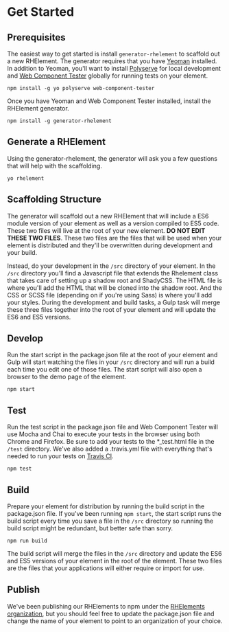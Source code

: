 # Get Started

## Prerequisites

The easiest way to get started is install `generator-rhelement` to scaffold out
a new RHElement. The generator requires that you have [Yeoman](http://yeoman.io/) installed. In addition to Yeoman, you'll want to install [Polyserve](https://github.com/Polymer/polyserve) for local development and [Web Component Tester](https://github.com/Polymer/web-component-tester) globally for running tests on your element.

```
npm install -g yo polyserve web-component-tester
```

Once you have Yeoman and Web Component Tester installed, install the RHElement generator.

```
npm install -g generator-rhelement
```

## Generate a RHElement

Using the generator-rhelement, the generator will ask you a few questions that will help with the scaffolding.

```
yo rhelement
```

## Scaffolding Structure

The generator will scaffold out a new RHElement that will include a ES6 module version of your element as well as a version compiled to ES5 code. These two files will live at the root of your new element. **DO NOT EDIT THESE TWO FILES**. These two files are the files that will be used when your element is distributed and they'll be overwritten during development and your build.

Instead, do your development in the `/src` directory of your element. In the `/src` directory you'll find a Javascript file that extends the Rhelement class that takes care of setting up a shadow root and ShadyCSS. The HTML file is where you'll add the HTML that will be cloned into the shadow root. And the CSS or SCSS file (depending on if you're using Sass) is where you'll add your styles. During the development and build tasks, a Gulp task will merge these three files together into the root of your element and will update the ES6 and ES5 versions.

## Develop

Run the start script in the package.json file at the root of your element and Gulp will start watching the files in your `/src` directory and will run a build each time you edit one of those files. The start script will also open a browser to the demo page of the element.

```
npm start
```

## Test

Run the test script in the package.json file and Web Component Tester will use Mocha and Chai to execute your tests in the browser using both Chrome and Firefox. Be sure to add your tests to the \*\_test.html file in the `/test` directory. We've also added a .travis.yml file with everything that's needed to run your tests on [Travis CI](https://travis-ci.org/).

```
npm test
```

## Build

Prepare your element for distribution by running the build script in the package.json file. If you've been running `npm start`, the start script runs the build script every time you save a file in the `/src` directory so running the build script might be redundant, but better safe than sorry.

```
npm run build
```

The build script will merge the files in the `/src` directory and update the ES6 and ES5 versions of your element in the root of the element. These two files are the files that your applications will either require or import for use.

## Publish

We've been publishing our RHElements to npm under the [RHElements organization](https://www.npmjs.com/org/rhelements), but you should feel free to update the package.json file and change the name of your element to point to an organization of your choice.
